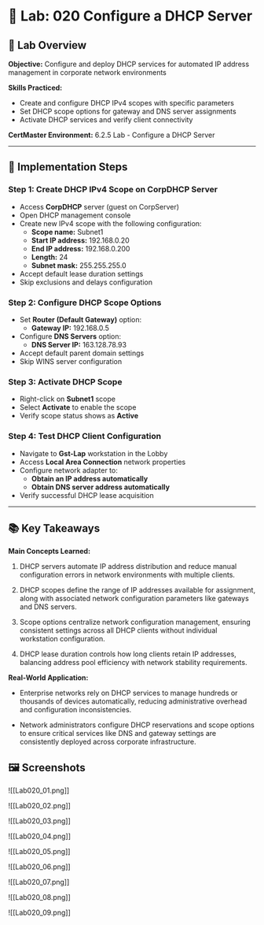 # 🧪 Lab: 020 Configure a DHCP Server

## 🎯 Lab Overview

**Objective:** Configure and deploy DHCP services for automated IP address management in corporate network environments 

**Skills Practiced:**
- Create and configure DHCP IPv4 scopes with specific parameters
- Set DHCP scope options for gateway and DNS server assignments
- Activate DHCP services and verify client connectivity

**CertMaster Environment:** 6.2.5 Lab - Configure a DHCP Server

---
## 📝 Implementation Steps

### Step 1: Create DHCP IPv4 Scope on CorpDHCP Server

- Access **CorpDHCP** server (guest on CorpServer)
- Open DHCP management console
- Create new IPv4 scope with the following configuration:
    - **Scope name:** Subnet1
    - **Start IP address:** 192.168.0.20
    - **End IP address:** 192.168.0.200
    - **Length:** 24
    - **Subnet mask:** 255.255.255.0
- Accept default lease duration settings
- Skip exclusions and delays configuration

### Step 2: Configure DHCP Scope Options

- Set **Router (Default Gateway)** option:
    - **Gateway IP:** 192.168.0.5
- Configure **DNS Servers** option:
    - **DNS Server IP:** 163.128.78.93
- Accept default parent domain settings
- Skip WINS server configuration

### Step 3: Activate DHCP Scope

- Right-click on **Subnet1** scope
- Select **Activate** to enable the scope
- Verify scope status shows as **Active**

### Step 4: Test DHCP Client Configuration

- Navigate to **Gst-Lap** workstation in the Lobby
- Access **Local Area Connection** network properties
- Configure network adapter to:
    - **Obtain an IP address automatically**
    - **Obtain DNS server address automatically**
- Verify successful DHCP lease acquisition

---

## 📚 Key Takeaways

**Main Concepts Learned:**

1. DHCP servers automate IP address distribution and reduce manual configuration errors in network environments with multiple clients.
    
2. DHCP scopes define the range of IP addresses available for assignment, along with associated network configuration parameters like gateways and DNS servers.
    
3. Scope options centralize network configuration management, ensuring consistent settings across all DHCP clients without individual workstation configuration.
    
4. DHCP lease duration controls how long clients retain IP addresses, balancing address pool efficiency with network stability requirements.
    

**Real-World Application:**

- Enterprise networks rely on DHCP services to manage hundreds or thousands of devices automatically, reducing administrative overhead and configuration inconsistencies.
    
- Network administrators configure DHCP reservations and scope options to ensure critical services like DNS and gateway settings are consistently deployed across corporate infrastructure.
    

## 🖼️ Screenshots

![[Lab020_01.png]]

![[Lab020_02.png]]

![[Lab020_03.png]]

![[Lab020_04.png]]

![[Lab020_05.png]]

![[Lab020_06.png]]

![[Lab020_07.png]]

![[Lab020_08.png]]

![[Lab020_09.png]]